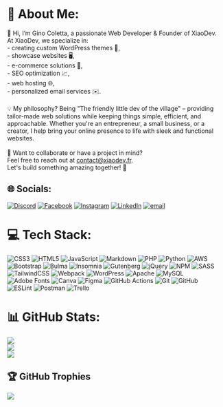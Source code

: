 # 💫 About Me:
👋 Hi, I’m Gino Coletta, a passionate Web Developer & Founder of XiaoDev. <br>At XiaoDev, we specialize in:<br>- creating custom WordPress themes 🎨, <br>- showcase websites 🖥️, <br>- e-commerce solutions 🛒, <br>- SEO optimization 📈, <br>- web hosting 🌐, <br>- personalized email services ✉️.<br><br>💡 My philosophy? Being "The friendly little dev of the village" – providing tailor-made web solutions while keeping things simple, efficient, and approachable. Whether you're an entrepreneur, a small business, or a creator, I help bring your online presence to life with sleek and functional websites.<br><br>📩 Want to collaborate or have a project in mind? <br>Feel free to reach out at contact@xiaodev.fr. <br>Let's build something amazing together! 🚀


## 🌐 Socials:
[![Discord](https://img.shields.io/badge/Discord-%237289DA.svg?logo=discord&logoColor=white)](https://discord.gg/https://discord.gg/https://discordapp.com/users/641651551798296588) [![Facebook](https://img.shields.io/badge/Facebook-%231877F2.svg?logo=Facebook&logoColor=white)](https://facebook.com/XiaoDev) [![Instagram](https://img.shields.io/badge/Instagram-%23E4405F.svg?logo=Instagram&logoColor=white)](https://instagram.com/xiao.dev) [![LinkedIn](https://img.shields.io/badge/LinkedIn-%230077B5.svg?logo=linkedin&logoColor=white)](https://linkedin.com/in/gino-coletta) [![email](https://img.shields.io/badge/Email-D14836?logo=gmail&logoColor=white)](mailto:contact@xiaodev.fr) 

# 💻 Tech Stack:
![CSS3](https://img.shields.io/badge/css3-%231572B6.svg?style=flat&logo=css3&logoColor=white) ![HTML5](https://img.shields.io/badge/html5-%23E34F26.svg?style=flat&logo=html5&logoColor=white) ![JavaScript](https://img.shields.io/badge/javascript-%23323330.svg?style=flat&logo=javascript&logoColor=%23F7DF1E) ![Markdown](https://img.shields.io/badge/markdown-%23000000.svg?style=flat&logo=markdown&logoColor=white) ![PHP](https://img.shields.io/badge/php-%23777BB4.svg?style=flat&logo=php&logoColor=white) ![Python](https://img.shields.io/badge/python-3670A0?style=flat&logo=python&logoColor=ffdd54) ![AWS](https://img.shields.io/badge/AWS-%23FF9900.svg?style=flat&logo=amazon-aws&logoColor=white) ![Bootstrap](https://img.shields.io/badge/bootstrap-%238511FA.svg?style=flat&logo=bootstrap&logoColor=white) ![Bulma](https://img.shields.io/badge/bulma-00D0B1?style=flat&logo=bulma&logoColor=white) ![Insomnia](https://img.shields.io/badge/Insomnia-black?style=flat&logo=insomnia&logoColor=5849BE) ![Gutenberg](https://img.shields.io/badge/gutenberg-%23077CB2.svg?style=flat&logo=gutenberg&logoColor=white) ![jQuery](https://img.shields.io/badge/jquery-%230769AD.svg?style=flat&logo=jquery&logoColor=white) ![NPM](https://img.shields.io/badge/NPM-%23CB3837.svg?style=flat&logo=npm&logoColor=white) ![SASS](https://img.shields.io/badge/SASS-hotpink.svg?style=flat&logo=SASS&logoColor=white) ![TailwindCSS](https://img.shields.io/badge/tailwindcss-%2338B2AC.svg?style=flat&logo=tailwind-css&logoColor=white) ![Webpack](https://img.shields.io/badge/webpack-%238DD6F9.svg?style=flat&logo=webpack&logoColor=black) ![WordPress](https://img.shields.io/badge/WordPress-%23117AC9.svg?style=flat&logo=WordPress&logoColor=white) ![Apache](https://img.shields.io/badge/apache-%23D42029.svg?style=flat&logo=apache&logoColor=white) ![MySQL](https://img.shields.io/badge/mysql-4479A1.svg?style=flat&logo=mysql&logoColor=white) ![Adobe Fonts](https://img.shields.io/badge/Adobe%20Fonts-000B1D.svg?style=flat&logo=Adobe%20Fonts&logoColor=white) ![Canva](https://img.shields.io/badge/Canva-%2300C4CC.svg?style=flat&logo=Canva&logoColor=white) ![Figma](https://img.shields.io/badge/figma-%23F24E1E.svg?style=flat&logo=figma&logoColor=white) ![GitHub Actions](https://img.shields.io/badge/github%20actions-%232671E5.svg?style=flat&logo=githubactions&logoColor=white) ![Git](https://img.shields.io/badge/git-%23F05033.svg?style=flat&logo=git&logoColor=white) ![GitHub](https://img.shields.io/badge/github-%23121011.svg?style=flat&logo=github&logoColor=white) ![ESLint](https://img.shields.io/badge/ESLint-4B3263?style=flat&logo=eslint&logoColor=white) ![Postman](https://img.shields.io/badge/Postman-FF6C37?style=flat&logo=postman&logoColor=white) ![Trello](https://img.shields.io/badge/Trello-%23026AA7.svg?style=flat&logo=Trello&logoColor=white)
# 📊 GitHub Stats:
![](https://github-readme-stats.vercel.app/api?username=Coletta-Gino&theme=dark&hide_border=false&include_all_commits=true&count_private=true)<br/>
![](https://nirzak-streak-stats.vercel.app/?user=Coletta-Gino&theme=dark&hide_border=false)<br/>
![](https://github-readme-stats.vercel.app/api/top-langs/?username=Coletta-Gino&theme=dark&hide_border=false&include_all_commits=true&count_private=true&layout=compact)

## 🏆 GitHub Trophies
![](https://github-profile-trophy.vercel.app/?username=Coletta-Gino&theme=transparent&no-frame=false&no-bg=false&margin-w=4)
